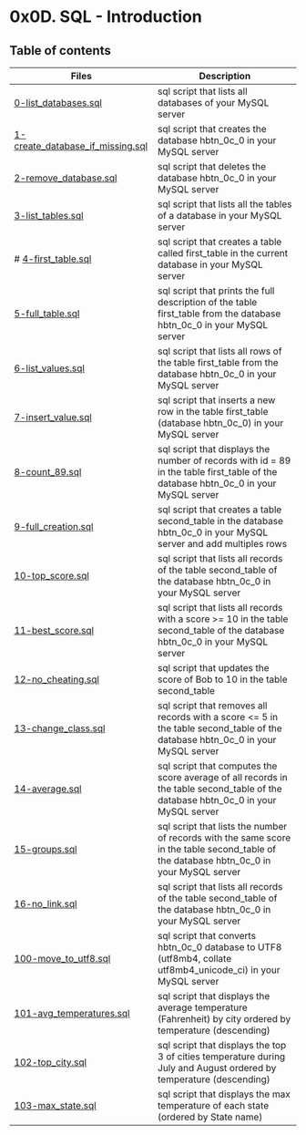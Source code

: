 # 0x0D. SQL - Introduction

## Table of contents
Files | Description
----- | -----------
[0-list_databases.sql](./0-list_databases.sql) | sql script that lists all databases of your MySQL server
[1-create_database_if_missing.sql](./1-create_database_if_missing.sql) | sql script that creates the database hbtn_0c_0 in your MySQL server
[2-remove_database.sql](./2-remove_database.sql) | sql script that deletes the database hbtn_0c_0 in your MySQL server
[3-list_tables.sql](./3-list_tables.sql) | sql script that lists all the tables of a database in your MySQL server
# [4-first_table.sql](./4-first_table.sql) | sql script that creates a table called first_table in the current database in your MySQL server
[5-full_table.sql](./5-full_table.sql) | sql script that prints the full description of the table first_table from the database hbtn_0c_0 in your MySQL server
[6-list_values.sql](./6-list_values.sql) | sql script that lists all rows of the table first_table from the database hbtn_0c_0 in your MySQL server
[7-insert_value.sql](./7-insert_value.sql) | sql script that inserts a new row in the table first_table (database hbtn_0c_0) in your MySQL server
[8-count_89.sql](./8-count_89.sql) | sql script that displays the number of records with id = 89 in the table first_table of the database hbtn_0c_0 in your MySQL server
[9-full_creation.sql](./9-full_creation.sql) | sql script that creates a table second_table in the database hbtn_0c_0 in your MySQL server and add multiples rows
[10-top_score.sql](./10-top_score.sql) | sql script that lists all records of the table second_table of the database hbtn_0c_0 in your MySQL server
[11-best_score.sql](./11-best_score.sql) | sql script that lists all records with a score >= 10 in the table second_table of the database hbtn_0c_0 in your MySQL server
[12-no_cheating.sql](./12-no_cheating.sql) | sql script that updates the score of Bob to 10 in the table second_table
[13-change_class.sql](./13-change_class.sql) | sql script that removes all records with a score <= 5 in the table second_table of the database hbtn_0c_0 in your MySQL server
[14-average.sql](./14-average.sql) | sql script that computes the score average of all records in the table second_table of the database hbtn_0c_0 in your MySQL server
[15-groups.sql](./15-groups.sql) | sql script that lists the number of records with the same score in the table second_table of the database hbtn_0c_0 in your MySQL server
[16-no_link.sql](./16-no_link.sql) | sql script that lists all records of the table second_table of the database hbtn_0c_0 in your MySQL server
[100-move_to_utf8.sql](./100-move_to_utf8.sql) | sql script that converts hbtn_0c_0 database to UTF8 (utf8mb4, collate utf8mb4_unicode_ci) in your MySQL server
[101-avg_temperatures.sql](./101-avg_temperatures.sql) | sql script that displays the average temperature (Fahrenheit) by city ordered by temperature (descending)
[102-top_city.sql](./102-top_city.sql) | sql script that displays the top 3 of cities temperature during July and August ordered by temperature (descending)
[103-max_state.sql](./103-max_state.sql) | sql script that displays the max temperature of each state (ordered by State name)


